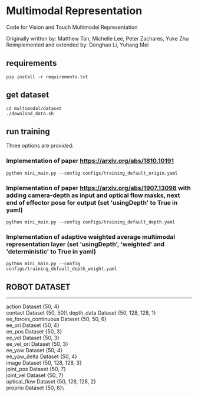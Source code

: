 # Multimodal Representation 

Code for Vision and Touch Multimodel Representation

Originally written by: Matthew Tan, Michelle Lee, Peter Zachares, Yuke Zhu 
Reimplemented and extended by: Donghao Li, Yuhang Mei

## requirements
`pip install -r requirements.txt`

## get dataset

```
cd multimodal/dataset
./download_data.sh
```
## run training
Three options are provided:

### Implementation of paper https://arxiv.org/abs/1810.10191
`python mini_main.py --config configs/training_default_origin.yaml`

### Implementation of paper https://arxiv.org/abs/1907.13098 with adding camera-depth as input and optical flow masks, next end of effector pose for output (set 'usingDepth' to True in yaml)
`python mini_main.py --config configs/training_default_depth.yaml`

### Implementation of adaptive weighted average multimodal representation layer (set 'usingDepth', 'weighted' and 'deterministic' to True in yaml)
`python mini_main.py --config configs/training_default_depth_weight.yaml`


## ROBOT DATASET
----
action                   Dataset {50, 4}\
contact                  Dataset {50, 50}\ 
depth_data               Dataset {50, 128, 128, 1}\
ee_forces_continuous     Dataset {50, 50, 6}\
ee_ori                   Dataset {50, 4}\
ee_pos                   Dataset {50, 3}\
ee_vel                   Dataset {50, 3}\
ee_vel_ori               Dataset {50, 3}\
ee_yaw                   Dataset {50, 4}\
ee_yaw_delta             Dataset {50, 4}\
image                    Dataset {50, 128, 128, 3}\
joint_pos                Dataset {50, 7}\
joint_vel                Dataset {50, 7}\
optical_flow             Dataset {50, 128, 128, 2}\
proprio                  Dataset {50, 8}\

